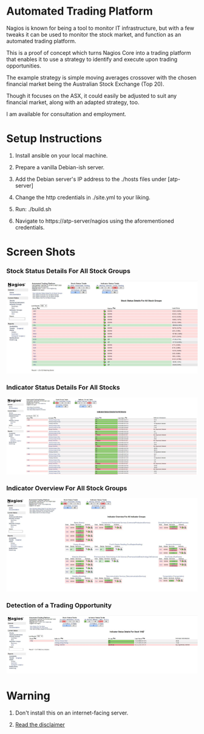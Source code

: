 # Automated Trading Platform

Nagios is known for being a tool to monitor IT infrastructure, but with a few tweaks it can be used to monitor the stock market, and function as an automated trading platform. 

This is a proof of concept which turns Nagios Core into a trading platform that enables it to use a strategy to identify and execute upon trading opportunities.

The example strategy is simple moving averages crossover with the chosen financial market being the Australian Stock Exchange (Top 20). 

Though it focuses on the ASX, it could easily be adjusted to suit any financial market, along with an adapted strategy, too.  

I am available for consultation and employment. 

# Setup Instructions

1. Install ansible on your local machine.

2. Prepare a vanilla Debian-ish server.

3. Add the Debian server's IP address to the ./hosts files under [atp-server]

4. Change the http credentials in ./site.yml to your liking.

5. Run: ./build.sh

6. Navigate to https://atp-server/nagios using the aforementioned credentials.

# Screen Shots

### Stock Status Details For All Stock Groups

![alt text](https://github.com/danielneil/AutomatedTradingPlatform/blob/main/screenshots/ticker-status.JPG?raw=true)

### Indicator Status Details For All Stocks

![alt text](https://github.com/danielneil/AutomatedTradingPlatform/blob/main/screenshots/indicator-status-all-stocks.JPG?raw=true)

### Indicator Overview For All Stock Groups

![alt text](https://github.com/danielneil/AutomatedTradingPlatform/blob/main/screenshots/indicator-overview.JPG?raw=true)

### Detection of a Trading Opportunity 

![alt text](https://github.com/danielneil/AutomatedTradingPlatform/blob/main/screenshots/trading-strategy-detected.JPG?raw=true)

# Warning

1. Don't install this on an internet-facing server.

2. [Read the disclaimer](https://github.com/danielneil/AutomatedTradingPlatform/blob/main/DISCLAIMER)

